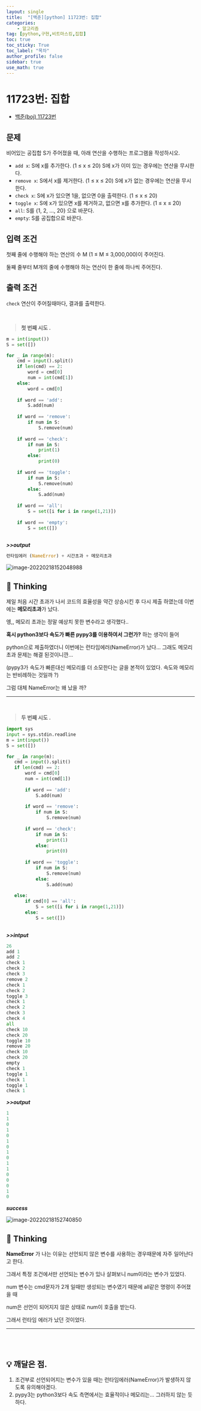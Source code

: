 ```yaml
---
layout: single
title:  "[백준][python] 11723번: 집합"
categories: 
    - 알고리즘
tag: [python,구현,비트마스킹,집합]
toc: true
toc_sticky: True
toc_label: "목차"
author_profile: false
sidebar: true
use_math: true
---
```


# 11723번: 집합

* [백준(boj) 11723번](https://www.acmicpc.net/problem/11723)

## 문제

비어있는 공집합 S가 주어졌을 때, 아래 연산을 수행하는 프로그램을 작성하시오.

- `add x`: S에 x를 추가한다. (1 ≤ x ≤ 20) S에 x가 이미 있는 경우에는 연산을 무시한다.
- `remove x`: S에서 x를 제거한다. (1 ≤ x ≤ 20) S에 x가 없는 경우에는 연산을 무시한다.
- `check x`: S에 x가 있으면 1을, 없으면 0을 출력한다. (1 ≤ x ≤ 20)
- `toggle x`: S에 x가 있으면 x를 제거하고, 없으면 x를 추가한다. (1 ≤ x ≤ 20)
- `all`: S를 {1, 2, ..., 20} 으로 바꾼다.
- `empty`: S를 공집합으로 바꾼다. 

## 입력 조건

첫째 줄에 수행해야 하는 연산의 수 M (1 ≤ M ≤ 3,000,000)이 주어진다.

둘째 줄부터 M개의 줄에 수행해야 하는 연산이 한 줄에 하나씩 주어진다.



## 출력 조건

`check` 연산이 주어질때마다, 결과를 출력한다.

<br/>

> **첫 번째 시도 .**

 ```python
 m = int(input())
 S = set([])
 
 for _ in range(m):
     cmd = input().split()
     if len(cmd) == 2:
         word = cmd[0]
         num = int(cmd[1])
     else:
         word = cmd[0]
     
     if word == 'add':
         S.add(num)
     
     if word == 'remove':
         if num in S:
             S.remove(num)
     
     if word == 'check':
         if num in S:
             print(1)
         else:
             print(0)
     
     if word == 'toggle':
         if num in S:
             S.remove(num)
         else:
             S.add(num)
     
     if word == 'all':
         S = set([i for i in range(1,21)])
     
     if word == 'empty':
         S = set([])
         
 ```

 ***>>output***

 ```python
 런타임에러 (NameError) + 시간초과 + 메모리초과
 ```

![image-20220218152048988]({{geunskoo.github.io}}/images/2022-02-18-boj-11723/image-20220218152048988.png)

## 🌝 Thinking

제일 처음 시간 초과가 나서 코드의 효율성을 약간 상승시킨 후 다시 제출 하였는데 이번에는 **메모리초과**가 났다.

엥,, 메모리 초과는 정말 예상치 못한 변수라고 생각했다.. 

**혹시 python3보다 속도가 빠른 pypy3를 이용하여서 그런가?** 하는 생각이 들어

python으로 제출하였더니 이번에는 런타임에러(NameError)가 났다... 그래도 메모리초과 문제는 해결 된것이니깐...

(pypy3가 속도가 빠른대신 메모리를 더 소모한다는 글을 본적이 있었다. 속도와 메모리는 반비례하는 것일까 ?)

그럼 대체 NameError는 왜 났을 까?

---

<br/>

> **두 번째 시도 .**

 ```python
import sys
input = sys.stdin.readline
m = int(input())
S = set([])

for _ in range(m):
    cmd = input().split()
    if len(cmd) == 2:
        word = cmd[0]
        num = int(cmd[1])
        
        if word == 'add':
            S.add(num)
    
        if word == 'remove':
            if num in S:
                S.remove(num)
    
        if word == 'check':
            if num in S:
                print(1)
            else:
                print(0)
    
        if word == 'toggle':
            if num in S:
                S.remove(num)
            else:
                S.add(num)
        
    else:
        if cmd[0] == 'all':
            S = set([i for i in range(1,21)])
        else:
            S = set([])
   
 ```

 ***>>intput***

```python
26
add 1
add 2
check 1
check 2
check 3
remove 2
check 1
check 2
toggle 3
check 1
check 2
check 3
check 4
all
check 10
check 20
toggle 10
remove 20
check 10
check 20
empty
check 1
toggle 1
check 1
toggle 1
check 1
```

 ***>>output***

 ```python
1
1
0
1
0
1
0
1
0
1
1
0
0
0
1
0
 ```

***success***

![image-20220218152740850]({{geunskoo.github.io}}/images/2022-02-18-boj-11723/image-20220218152740850.png)

## 🌝 Thinking

**NameError** 가 나는 이유는 선언되지 않은 변수를 사용하는 경우때문에 자주 일어난다고 한다.

그래서 특정 조건에서만 선언되는 변수가 있나 살펴보니 num이라는 변수가 있었다.

num 변수는 cmd문자가 2개 일때만 생성되는 변수였기 때문에 all같은 명령이 주어졌을 때 

num은 선언이 되어지지 않은 상태로 num이 호출을 받는다. 

그래서 런타임 에러가 났던 것이었다.

***

<br/>

<br/>

## 💡 깨달은 점.

1. 조건부로 선언되어지는 변수가 있을 때는 런타임에러(NameError)가 발생하지 않도록 유의해야겠다.
1. pypy3는 python3보다 속도 측면에서는 효율적이나 메모리는... 그러하지 않는 듯 하다.
